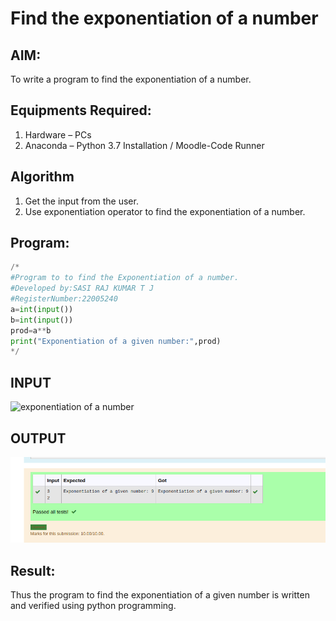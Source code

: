 # Find the exponentiation of a number

## AIM:
To write a program to find the exponentiation of a number.

## Equipments Required:
1. Hardware – PCs
2. Anaconda – Python 3.7 Installation / Moodle-Code Runner

## Algorithm
1. Get the input from the user.
2. Use exponentiation operator to find the exponentiation of a number.

## Program:
``` PYTHON
/*
#Program to to find the Exponentiation of a number.
#Developed by:SASI RAJ KUMAR T J
#RegisterNumber:22005240
a=int(input())
b=int(input())
prod=a**b
print("Exponentiation of a given number:",prod) 
*/
```

## INPUT
![exponentiation of a number](expo.PNG)
## OUTPUT
![OUTPUT](outcome.png)



## Result:
Thus the program to find the exponentiation of a given number is written and verified using python programming.

